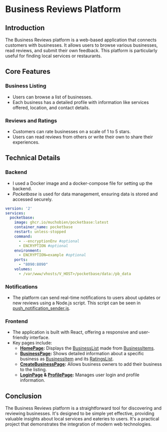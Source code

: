 # Business Reviews Platform

## Introduction
The Business Reviews platform is a web-based application that connects customers with businesses. It allows users to browse various businesses, read reviews, and submit their own feedback. This platform is particularly useful for finding local services or restaurants.

## Core Features

### Business Listing
- Users can browse a list of businesses.
- Each business has a detailed profile with information like services offered, location, and contact details.

### Reviews and Ratings
- Customers can rate businesses on a scale of 1 to 5 stars.
- Users can read reviews from others or write their own to share their experiences.

## Technical Details

### Backend
- I used a Docker image and a docker-compose file for setting up the backend.
- *Pocketbase* is used for data management, ensuring data is stored and accessed securely.

```yml
version: '2'
services:
  pocketbase:
    image: ghcr.io/muchobien/pocketbase:latest
    container_name: pocketbase
    restart: unless-stopped
    command:
      - --encryptionEnv #optional
      - ENCRYPTION #optional
    environment:
      - ENCRYPTION=example #optional
    ports:
      - "8090:8090"
    volumes:
      - /var/www/vhosts/V_HOST>/pocketbase/data:/pb_data

```

### Notifications
- The platform can send real-time notifications to users about updates or new reviews using a Node.js script. This script can be seen in [push_notification_sender.js](./push_notification_sender.js). 

### Frontend
- The application is built with React, offering a responsive and user-friendly interface.
- Key pages include:
  - **[HomePage](./src/pages/HomePage.jsx):** Displays the [BusinessList](./src/components/BusinessList.jsx) made from [BusinessItems](./src/components/BusinessItem.jsx).
  - **[BusinessPage](./src/pages/BusinessPage.jsx):** Shows detailed information about a specific business as [BusinessItem](./src/components/BusinessItem.jsx) and its [RatingsList](./src/components/RatingsList.jsx).
  - **[CreateBusinessPage](./src/pages/CreateBusinessPage.jsx):** Allows business owners to add their business to the listing.
  - **[LoginPage](./src/pages/LoginPage.jsx) & [ProfilePage](./src/pages/ProfilePage.jsx):** Manages user login and profile information.

## Conclusion
The Business Reviews platform is a straightforward tool for discovering and reviewing businesses. It's designed to be simple yet effective, providing valuable insights about local services and eateries to users. It's a practical project that demonstrates the integration of modern web technologies.
